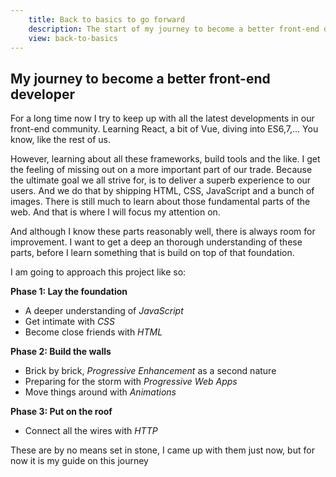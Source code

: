 ```yaml
---
	title: Back to basics to go forward
	description: The start of my journey to become a better front-end developer
	view: back-to-basics
---
```


## My journey to become a better front-end developer

For a long time now I try to keep up with all the latest developments in our
front-end community. Learning React, a bit of Vue, diving into ES6,7,... You 
know, like the rest of us.

However, learning about all these frameworks, build tools and the like. I get 
the feeling of missing out on a more important part of our trade. Because the 
ultimate goal we all strive for, is to deliver a superb experience to our users.
And we do that by shipping HTML, CSS, JavaScript and a bunch of images. There is 
still much to learn about those fundamental parts of the web. And that is where 
I will focus my attention on.

And although I know these parts reasonably well, there is always room for 
improvement. I want to get a deep an thorough understanding of these parts, 
before I learn something that is build on top of that foundation.

I am going to approach this project like so:

**Phase 1: Lay the foundation**
* A deeper understanding of _JavaScript_
* Get intimate with _CSS_
* Become close friends with _HTML_

**Phase 2: Build the walls**
* Brick by brick, _Progressive Enhancement_ as a second nature
* Preparing for the storm with _Progressive Web Apps_
* Move things around with _Animations_

**Phase 3: Put on the roof**
* Connect all the wires with _HTTP_

These are by no means set in stone, I came up with them just now, but for now
it is my guide on this journey
